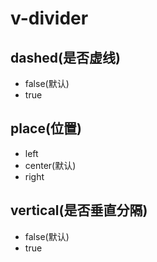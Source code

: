 # v-divider 

## dashed(是否虚线)
- false(默认)
- true
## place(位置)
- left
- center(默认)
- right
## vertical(是否垂直分隔)
- false(默认)
- true